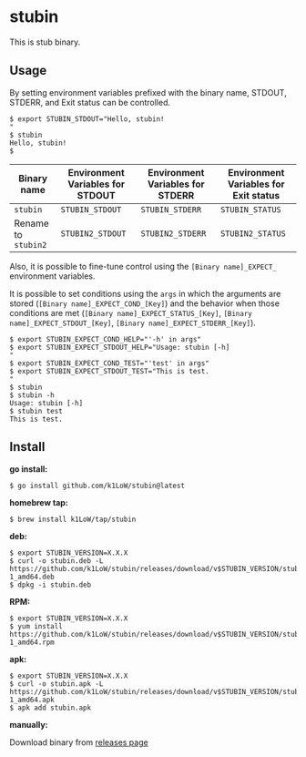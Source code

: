 # stubin

This is stub binary.

## Usage

By setting environment variables prefixed with the binary name, STDOUT, STDERR, and Exit status can be controlled.

```console
$ export STUBIN_STDOUT="Hello, stubin!
"
$ stubin
Hello, stubin!
$
```

| Binary name | Environment Variables for STDOUT | Environment Variables for STDERR | Environment Variables for Exit status |
| --- | --- | --- | --- |
| `stubin` | `STUBIN_STDOUT` | `STUBIN_STDERR` | `STUBIN_STATUS` |
| Rename to `stubin2` | `STUBIN2_STDOUT` | `STUBIN2_STDERR` | `STUBIN2_STATUS` |

Also, it is possible to fine-tune control using the `[Binary name]_EXPECT_` environment variables.

It is possible to set conditions using the `args` in which the arguments are stored (`[Binary name]_EXPECT_COND_[Key]`) and the behavior when those conditions are met (`[Binary name]_EXPECT_STATUS_[Key]`, `[Binary name]_EXPECT_STDOUT_[Key]`, `[Binary name]_EXPECT_STDERR_[Key]`).

```console
$ export STUBIN_EXPECT_COND_HELP="'-h' in args"
$ export STUBIN_EXPECT_STDOUT_HELP="Usage: stubin [-h]
"
$ export STUBIN_EXPECT_COND_TEST="'test' in args"
$ export STUBIN_EXPECT_STDOUT_TEST="This is test.
"
$ stubin
$ stubin -h
Usage: stubin [-h]
$ stubin test
This is test.
```

## Install

**go install:**

```console
$ go install github.com/k1LoW/stubin@latest
```

**homebrew tap:**

```console
$ brew install k1LoW/tap/stubin
```

**deb:**

``` console
$ export STUBIN_VERSION=X.X.X
$ curl -o stubin.deb -L https://github.com/k1LoW/stubin/releases/download/v$STUBIN_VERSION/stubin_$STUBIN_VERSION-1_amd64.deb
$ dpkg -i stubin.deb
```

**RPM:**

``` console
$ export STUBIN_VERSION=X.X.X
$ yum install https://github.com/k1LoW/stubin/releases/download/v$STUBIN_VERSION/stubin_$STUBIN_VERSION-1_amd64.rpm
```

**apk:**

``` console
$ export STUBIN_VERSION=X.X.X
$ curl -o stubin.apk -L https://github.com/k1LoW/stubin/releases/download/v$STUBIN_VERSION/stubin_$STUBIN_VERSION-1_amd64.apk
$ apk add stubin.apk
```

**manually:**

Download binary from [releases page](https://github.com/k1LoW/runn/releases)
